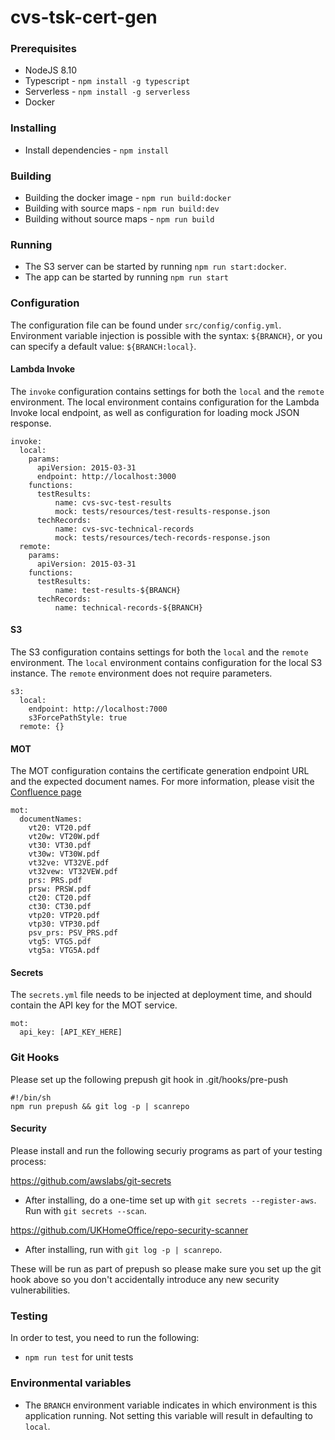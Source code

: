  # cvs-tsk-cert-gen

### Prerequisites
- NodeJS 8.10
- Typescript - `npm install -g typescript`
- Serverless - `npm install -g serverless`
- Docker

### Installing
- Install dependencies - `npm install`

### Building
- Building the docker image - `npm run build:docker`
- Building with source maps - `npm run build:dev`
- Building without source maps - `npm run build`

### Running
- The S3 server can be started by running `npm run start:docker`.
- The app can be started by running `npm run start`

### Configuration
The configuration file can be found under `src/config/config.yml`.
Environment variable injection is possible with the syntax:
`${BRANCH}`, or you can specify a default value: `${BRANCH:local}`.

#### Lambda Invoke
The `invoke` configuration contains settings for both the `local` and the `remote` environment.
The local environment contains configuration for the Lambda Invoke local endpoint, as well as configuration for loading mock JSON response.
```
invoke:
  local:
    params:
      apiVersion: 2015-03-31
      endpoint: http://localhost:3000
    functions:
      testResults:
          name: cvs-svc-test-results
          mock: tests/resources/test-results-response.json
      techRecords:
          name: cvs-svc-technical-records
          mock: tests/resources/tech-records-response.json
  remote:
    params:
      apiVersion: 2015-03-31
    functions:
      testResults:
          name: test-results-${BRANCH}
      techRecords:
          name: technical-records-${BRANCH}
```
#### S3
The S3 configuration contains settings for both the `local` and the `remote` environment. The `local` environment contains configuration for the local S3 instance. The `remote` environment does not require parameters.
```
s3:
  local:
    endpoint: http://localhost:7000
    s3ForcePathStyle: true
  remote: {}
```
#### MOT
The MOT configuration contains the certificate generation endpoint URL and the expected document names. For more information, please visit the [Confluence page](https://wiki.i-env.net/display/MP/Document+Generation+Service+Contract)
```
mot:
  documentNames:
    vt20: VT20.pdf
    vt20w: VT20W.pdf
    vt30: VT30.pdf
    vt30w: VT30W.pdf
    vt32ve: VT32VE.pdf
    vt32vew: VT32VEW.pdf
    prs: PRS.pdf
    prsw: PRSW.pdf
    ct20: CT20.pdf
    ct30: CT30.pdf
    vtp20: VTP20.pdf
    vtp30: VTP30.pdf
    psv_prs: PSV_PRS.pdf
    vtg5: VTG5.pdf
    vtg5a: VTG5A.pdf
```
#### Secrets
The `secrets.yml` file needs to be injected at deployment time, and should contain the API key for the MOT service.
```
mot:
  api_key: [API_KEY_HERE]
```

### Git Hooks

Please set up the following prepush git hook in .git/hooks/pre-push

```
#!/bin/sh
npm run prepush && git log -p | scanrepo

```

#### Security

Please install and run the following securiy programs as part of your testing process:

https://github.com/awslabs/git-secrets

- After installing, do a one-time set up with `git secrets --register-aws`. Run with `git secrets --scan`.

https://github.com/UKHomeOffice/repo-security-scanner

- After installing, run with `git log -p | scanrepo`.

These will be run as part of prepush so please make sure you set up the git hook above so you don't accidentally introduce any new security vulnerabilities.

### Testing
In order to test, you need to run the following:
- `npm run test` for unit tests


### Environmental variables

- The `BRANCH` environment variable indicates in which environment is this application running. Not setting this variable will result in defaulting to `local`.
